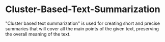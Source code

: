 # Cluster-Based-Text-Summarization
"Cluster based text summarization" is used for creating short and precise summaries that will cover all the main points of the given text, preserving the overall meaning of the text.
